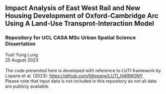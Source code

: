 ## Impact Analysis of East West Rail and New Housing Development of Oxford-Cambridge Arc Using A Land-Use Transprot-Interaction Model
### Repository for UCL CASA MSc Urban Spatial Science Dissertation
Yuet Yung Lung <br />
25 August 2023 <br />
<br />
The code presented here is developed with reference to LUTI framework by Lopane et al. (2023): https://github.com/fdlopane/LUTI_HARMONY. <br />
Please note that input data is not included in this repository as not all data are publicly avaliable. <br />
